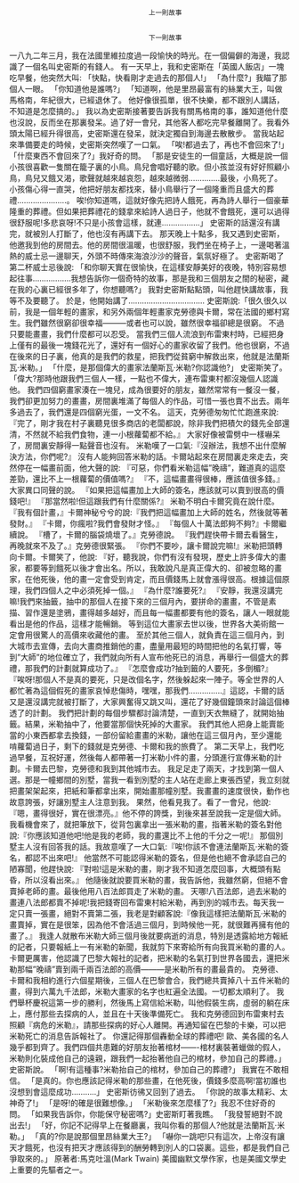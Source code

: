 
    	
									   
									   上一則故事
									   
									   
									   下一則故事
									   
									









一八九二年三月，我在法國里維拉度過一段愉快的時光。在一個偏僻的海邊，我認識了一個名叫史密斯的有錢人。
有一天早上，我和史密斯在「英國人飯店」一塊吃早餐，他突然大叫:
「快點，快看剛才走過去的那個人!」
「為什麼?」我瞄了那個人一眼。
「你知道他是誰嗎?」
「知道啊，他是里昂最富有的絲業大王，叫做馬格南，年紀很大，已經退休了。
他好像很孤單，很不快樂，都不跟別人講話，不知道是怎麼搞的。」
我以為史密斯接著要告訴我有關馬格南的事，誰知道他什麼也沒說，反而坐在那裏發呆。過了好一會兒，其他客人都吃完早餐離開了。我看外頭太陽已經升得很高，史密斯還在發呆，就決定獨自到海邊去散散步。
當我站起來準備要走的時候，史密斯突然嘆了一口氣。
「唉!都過去了，再也不會回來了!」
「什麼東西不會回來了?」我好奇的問。
「那是安徒生的一個童話，大概是說一個小孩很喜歡一隻關在籠子裏的小鳥。鳥兒會唱好聽的歌。但小孩並沒有好好照顧小鳥，鳥兒又餓又渴，歌聲就越來越哀怨，越來越微弱…………..最後，小鳥死了。小孩傷心得一直哭，他把好朋友都找來，替小鳥舉行了一個隆重而且盛大的葬禮………………….。
唉!你知道嗎，這就好像先把詩人餓死，再為詩人舉行一個豪華隆重的葬禮。但如果把葬禮花的錢拿來給詩人過日子，他就不會餓死，還可以過得很舒服呢!多悲哀呀!不只是小孩會這樣，就連……………..」
史密斯的話還沒有講完，就被別人打斷了，他也沒有再講下去。
那天晚上十點多，我又遇到史密斯，他邀我到他的房間去。他的房間很溫暖，也很舒服，我們坐在椅子上，一邊喝著溫熱的威士忌一邊聊天，外頭不時傳來海浪沙沙的聲音，氣氛好極了。
史密斯喝了第二杯威士忌後說:
「和你聊天實在很愉快，在這樣安靜美好的夜晚，特別容易想起往事……………..我想告訴你一個奇特的故事，那是我和三個朋友之間的秘密，藏在我的心裏已經很多年了，你想聽嗎?」
我對史密斯點點頭，叫他趕快講故事，我等不及要聽了。
於是，他開始講了…………………………….
史密斯說:「很久很久以前，我是一個年輕的畫家，和另外兩個年輕畫家克勞德與卡爾，常在法國的鄉村寫生。我們雖然很窮卻很幸福———或者也可以說，雖然很幸福卻總是很窮。
不過只要能畫畫，我們什麼都可以忍受。
當我們三個人流浪到布雷東村時，已經把身上僅有的最後一塊錢花光了，還好有一個好心的畫家收留了我們。他也很窮，不過在後來的日子裏，他真的是我們的救星，把我們從貧窮中解救出來，他就是法蘭斯瓦‧米勒。」
「什麼，是那個偉大的畫家法蘭斯瓦‧米勒?你認識他?」
史密斯笑了。
「偉大?那時他跟我們三個人一樣，一點也不偉大，連布雷東村都沒幾個人認識他。
我們四個窮畫家湊在一塊兒，成為很要好的朋友，雖然常常有一餐沒一餐，我們卻更加努力的畫畫，房間裏堆滿了每個人的作品，可惜一張也賣不出去。兩年多過去了，我們還是四個窮光蛋，一文不名。
這天，克勞德匆匆忙忙跑進來說:『完了，剛才我在村子裏聽見很多商店的老闆都說，除非我們把積欠的錢先全部還清，不然就不給我們食物，連一小根蘿蔔都不給。』
大家好像被雷劈中一樣嚇呆了，房間裏安靜得一點聲音也沒有。
米勒嘆了一口氣:『沒辦法，我想不出什麼解決方法，你們呢?』
沒有人能夠回答米勒的話。卡爾站起來在房間裏走來走去，突然停在一幅畫前面，他大聲的說:
『可惡，你們看米勒這幅”晚禱”，難道真的這麼差勁，還比不上一根蘿蔔的價值嗎?』
『不，這幅畫畫得很棒，應該值很多錢。』
大家異口同聲的說。
『如果把這幅畫加上大師的簽名，應該就可以賣到很高的價錢吧!』
『那當然啦!但這跟我們有什麼關係?』
米勒不明白卡爾究竟在說什麼。
『我有個計畫，』卡爾神秘兮兮的說:『我們把這幅畫加上大師的姓名，然後就等著發財。』
『卡爾，你瘋啦?我們會發財才怪。』
『每個人十萬法郎夠不夠?』卡爾繼續說。
『槽了，卡爾的腦袋燒壞了。』克勞德說。
『我們趕快帶卡爾去看醫生，再晚就來不及了。』克勞德很緊張。
『你們不要吵，讓卡爾說完嘛!』米勒把頭轉向卡爾。卡爾笑了，他說:
『好，聽我說，你們有沒有發現，歷史上許多偉大的畫家，都要等到餓死以後才會出名。所以，我敢說凡是真正偉大的、卻被忽略的畫家，在他死後，他的畫一定會受到肯定，而且價錢馬上就會漲得很高。根據這個原理，我們四個人之中必須死掉一個。』
『為什麼?誰要死?』
『安靜，我還沒講完嘛!我們來抽籤，抽中的那個人在接下來的三個月內，要拼命的畫畫，不管是素描、習作還是塗鴉，畫得越多越好，而且每一幅畫都要有他的簽名，讓人一眼就能看出是他的作品，這樣才能暢銷。
等到這位大畫家去世以後，世界各大美術館一定會用很驚人的高價來收藏他的畫。
至於其他三個人，就負責在這三個月內，到大城市去宣傳，去向大畫商推銷他的畫，盡量用最短的時間把他的名氣打響，等到”大師”的地位確立了，我們就向所有人宣布他死已的消息，再舉行一個盛大的葬禮，那我們的計劃就算成功了。』
『怎麼會成功?抽到籤的人要死，多倒楣?』
『唉呀!那個人不是真的要死，只是改個名字，然後躲起來一陣子。等全世界的人都忙著為這個假死的畫家哀悼悲傷時，嘿嘿，那我們……………』這認，卡爾的話又是還沒講完就被打斷了，大家興奮得又跳又叫，還花了好幾個鐘頭來討論這個棒透了的計劃。
我們把計劃的每個步驟都討論清楚，一直到天衣無縫了，就開始抽籤。結果，米勒抽中了，他要當那個快死掉的大畫家。
我們其他人把身上能賣能當的小東西都拿去換錢，一部份留給畫畫的米勒，讓他在這三個月內，至少還能 啃蘿蔔過日子，剩下的錢就是克勞德、卡爾和我的旅費了。
第二天早上，我們吃過早餐，互祝好運，然後每人都帶著一打米勒小件的畫，分頭進行宣傳米勒的計劃。卡爾去巴黎，克勞德和我到其他城市去。
我足足走了兩天，才找到第一個人選。那是一幢鄉間的別墅，當我一看到別墅的主人站在走廊上東張西望，我立刻就把畫架架起來，把紙和筆都拿出來，開始畫那幢別墅。我畫畫的速度很快，動作也故意誇張，好讓別墅主人注意到我。
果然，他看見我了。看了一會兒，他說:
『嗯，畫得很好，實在很漂亮。』他不停的誇獎，到後來甚至說我一定是個大師。
我看機會來了，就把筆放下，從背包裏拿出一張米勒的畫，指著米勒的簽名對他說:『你應該知道他吧!他是我的老師，我的畫還比不上他的千分之一呢!』
那個別墅主人沒有回答我的話。我故意嘆了一大口氣:『唉!你該不會連法蘭斯瓦‧米勒的簽名，都認不出來吧!』
他當然不可能認得米勒的簽名，但是他也絕不會承認自己的陋寡聞，他趕快說:
『對啦!這是米勒的畫，剛才我不知道怎麼回事，大概頭有點昏，所以沒看出來。』
他隨後就說要買米勒的畫，我告訴他，我雖然窮，但絕不會賣掉老師的畫。最後他用八百法郎買走了米勒的畫。
天哪!八百法郎，過去米勒的畫連八法郎都賣不掉呢!我把錢寄回布雷東村給米勒，再到別的城市去。每天我一定只賣一張畫，絕對不賣第二張，我老是對顧客說:『像我這樣把法蘭斯瓦‧米勒的畫賣掉，實在是很笨，因為他不會活過三個月，到時候他一死，就很難再擁有他的畫了。』
我逢人就散布米勒大師三個月後就要病逝的消息，特別是透露給地方報紙的記者，只要報紙上一有米勒的新聞，我就剪下來寄給所有向我買米勒的畫的人。
卡爾更厲害，他認識了巴黎大報社的記者，把米勒的名氣打到世界各國去，還把米勒那幅”晚禱”賣到兩千兩百法郎的高價———是米勒所有的畫最貴的。
克勞德、卡爾和我相約進行六個星期後，三個人在巴黎會合，我們總共賣掉八十五件米勒的畫，得到六萬九千法郎，米勒大畫家的名字也紅遍全法國。一切都太順利了。
我們舉杯慶祝這第一步的勝利，然後馬上寫信給米勒，叫他假裝生病，虛弱的躺在床上，應付那些去探病的人，並且在十天後準備死亡。
我和克勞德回到布雷東村去照顧『病危的米勒』，請那些探病的好心人離開。再通知留在巴黎的卡樂，可以把米勒死亡的消息告訴報社了。
你還記得那個轟動全球的葬禮吧!
歐、美各國的名人幾乎都到齊了。我們四個共患難的好朋友抬著棺材——-棺材裏裝著蠟做的假人，米勒則化裝成他自己的遠親，跟我們一起抬著他自己的棺材，參加自己的葬禮。」史密斯說。
「啊!有這種事?米勒抬自己的棺材，參加自己的葬禮?」
我實在不敢相信。
「是真的。你也應該記得米勒的那些畫，在他死後，價錢多麼高啊!當初誰也沒想到會這麼成功………..」
史密斯彷彿又回到了過去。
「你說的故事太精彩、太神奇了!」
「是呀!的確是很難想像。」
「米勒後來怎麼樣了?」我忍不住好奇的問。
「如果我告訴你，你能保守秘密嗎?」史密斯盯著我瞧。
「我發誓絕對不說出去!」
「好，你記不記得早上在餐廳裏，我叫你看的那個人?他就是法蘭斯瓦‧米勒。」
「真的?你是說那個里昂絲業大王?」
「嚇你一跳吧!只有這次，上帝沒有讓天才餓死，也沒有把天才應該得到的酬勞轉到別人的口袋裏。這些，都是我們自己爭取來的。」
原著者:馬克吐溫(Mark Twain)
美國幽默文學作家，也是美國文學史上重要的先驅者之一。
 











    